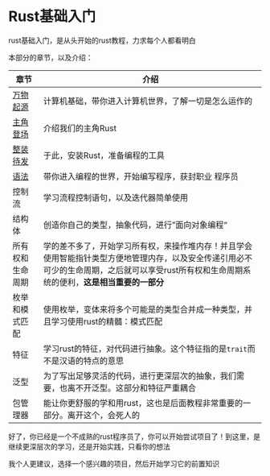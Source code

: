 # Rust基础入门

rust基础入门，是从头开始的rust教程，力求每个人都看明白

本部分的章节，以及介绍：

| 章节 | 介绍 | 
| --- | --- |
| [万物起源](computer.md) | 计算机基础，带你进入计算机世界，了解一切是怎么运作的 |
| [主角登场](./install.md#编程语言-rust)   | 介绍我们的主角Rust |
| [整装待发](./install.md#安装)   | 于此，安装Rust，准备编程的工具 |
| [语法](./basic_programming.md) | 带你进入编程的世界，开始编写程序，获封职业 程序员 |
| 控制流 | 学习流程控制语句，以及迭代器简单使用 |
| 结构体 | 创造你自己的类型，抽象代码，进行”面向对象编程“ | 
| 所有权和生命周期 | 学的差不多了，开始学习所有权，来操作堆内存！并且学会使用智能指针类型方便地管理内存，以及安全传递引用必不可少的生命周期，之后就可以享受rust所有权和生命周期系统的便利，**这是相当重要的一部分** |
| 枚举和模式匹配 | 使用枚举，变体来将多个可能是的类型合并成一种类型，并且学习使用rust的精髓：模式匹配 |
| 特征   | 学习rust的特征，对代码进行抽象。这个特征指的是`trait`而不是汉语的特点的意思 |
| 泛型   | 为了写出足够灵活的代码，进行更深层次的抽象，我们需要，也离不开泛型。这部分和特征严重耦合 |
| 包管理器| 能让你更舒服的学和用rust，这也是后面教程非常重要的一部分。离开这个，会死人的 | 

好了，你已经是一个不成熟的rust程序员了，你可以开始尝试项目了！到这里，是继续更深层次的学习，还是开始实践，只看你的想法

我个人更建议，选择一个感兴趣的项目，然后开始学习它的前置知识
